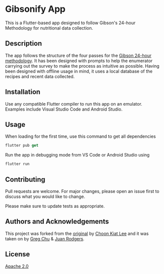 # Gibsonify App

This is a Flutter-based app designed to follow Gibson's 24-hour Methodology for nutritional data collection.

## Description
The app follows the structure of the four passes for the [Gibson 24-hour methodology](https://www.gov.uk/research-for-development-outputs/an-interactive-24-hour-recall-for-assessing-the-adequacy-of-iron-and-zinc-intakes-in-developing-countries). It has been designed with prompts to help the enumerator carrying out the survey to make the process as intuitive as possible. Having been designed with offline usage in mind, it uses a local database of the recipes and recent data collected.

## Installation

Use any compatible Flutter compiler to run this app on an emulator. Examples include Visual Studio Code and Android Studio.

## Usage

When loading for the first time, use this command to get all dependencies
```dart
flutter pub get
```

Run the app in debugging mode from VS Code or Android Studio using
```dart
flutter run
```

## Contributing
Pull requests are welcome. For major changes, please open an issue first to discuss what you would like to change.

Please make sure to update tests as appropriate.

## Authors and Acknowledgements
This project was forked from the [original](https://github.com/choonkiatlee/ICRISAT-mobile) by [Choon Kiat Lee](https://github.com/choonkiatlee) and it was taken on by [Greg Chu](https://github.com/gregchu6) & [Juan Rodgers](https://github.com/rodgersjuan).

## License
[Apache 2.0](https://www.apache.org/licenses/LICENSE-2.0)